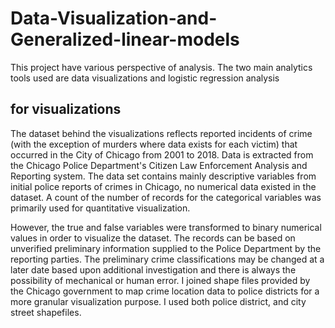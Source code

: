 # Data-Visualization-and-Generalized-linear-models
This project have various perspective of analysis. The two main analytics tools used are data visualizations and logistic regression analysis
## for visualizations
The dataset behind the visualizations reflects reported incidents of crime (with the exception of
murders where data exists for each victim) that occurred in the City of Chicago from 2001 to
2018. Data is extracted from the Chicago Police Department's Citizen Law Enforcement
Analysis and Reporting system. The data set contains mainly descriptive variables from initial
police reports of crimes in Chicago, no numerical data existed in the dataset. A count of the
number of records for the categorical variables was primarily used for quantitative visualization.

However, the true and false variables were transformed to binary numerical values in order to
visualize the dataset. The records can be based on unverified preliminary information supplied
to the Police Department by the reporting parties. The preliminary crime classifications may be
changed at a later date based upon additional investigation and there is always the possibility
of mechanical or human error.
I joined shape files provided by the Chicago government to map crime location data to police
districts for a more granular visualization purpose. I used both police district, and city street
shapefiles.
